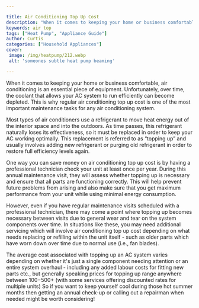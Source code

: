 ```yaml
---

title: Air Conditioning Top Up Cost
description: "When it comes to keeping your home or business comfortable, air conditioning is an essential piece of equipment. Unfortunately, ov...keep reading to learn"
keywords: air top
tags: ["Heat Pump", "Appliance Guide"]
author: Curtis
categories: ["Household Appliances"]
cover: 
 image: /img/heatpump/212.webp
 alt: 'someones subtle heat pump beaming'

---
```


When it comes to keeping your home or business comfortable, air conditioning is an essential piece of equipment. Unfortunately, over time, the coolant that allows your AC system to run efficiently can become depleted. This is why regular air conditioning top up cost is one of the most important maintenance tasks for any air conditioning system.

Most types of air conditioners use a refrigerant to move heat energy out of the interior space and into the outdoors. As time passes, this refrigerant naturally loses its effectiveness, so it must be replaced in order to keep your AC working optimally. This replacement is referred to as “topping up” and usually involves adding new refrigerant or purging old refrigerant in order to restore full efficiency levels again.

One way you can save money on air conditioning top up cost is by having a professional technician check your unit at least once per year. During this annual maintenance visit, they will assess whether topping up is necessary and ensure that all parts are functioning correctly. This will help prevent future problems from arising and also make sure that you get maximum performance from your unit while using minimal energy consumption. 

However, even if you have regular maintenance visits scheduled with a professional technician, there may come a point where topping up becomes necessary between visits due to general wear and tear on the system components over time. In situations like these, you may need additional servicing which will involve air conditioning top up cost depending on what needs replacing or refilling within the unit itself - such as older parts which have worn down over time due to normal use (i.e., fan blades). 
 
The average cost associated with topping up an AC system varies depending on whether it's just a single component needing attention or an entire system overhaul - including any added labour costs for fitting new parts etc., but generally speaking prices for topping up range anywhere between $100-$500+ (with some services offering discounted rates for multiple units) So if you want to keep yourself cool during those hot summer months then getting an annual check-up or calling out a repairman when needed might be worth considering!
